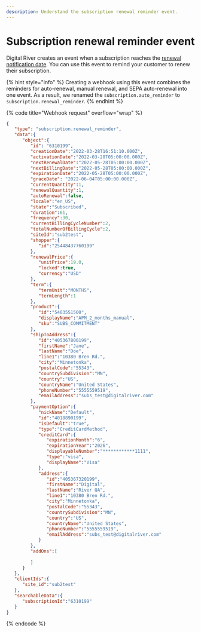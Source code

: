 ```yaml
---
description: Understand the subscription renewal reminder event.
---
```


# Subscription renewal reminder event

Digital River creates an event when a subscription reaches the [renewal notification date](../../../general-resources/common-shoppers-and-admin-apis-reference/subscriptions/subscription-lifecycle.md). You can use this event to remind your customer to renew their subscription.

{% hint style="info" %}
Creating a webhook using this event combines the reminders for auto-renewal, manual renewal, and SEPA auto-renewal into one event. As a result, we renamed the `subscription.auto_reminder` to `subscription.renewal_reminder`.
{% endhint %}

{% code title="Webhook request" overflow="wrap" %}
```json
{
   "type": "subscription.renewal_reminder",
   "data":{
      "object":{
         "id": "6310199",
         "creationDate":"2022-03-28T16:51:10.000Z",
         "activationDate":"2022-03-28T05:00:00.000Z",
         "nextRenewalDate":"2022-05-28T05:00:00.000Z",
         "nextBillingDate":"2022-05-28T05:00:00.000Z",
         "expirationDate":"2022-05-28T05:00:00.000Z",
         "graceDate": "2022-06-04T05:00:00.000Z",
         "currentQuantity":1,
         "renewalQuantity":1,
         "autoRenewal":false,
         "locale":"en_US",
         "state":"Subscribed",
         "duration":61,
         "frequency":30,
         "currentBillingCycleNumber":2,
         "totalNumberOfBillingCycle":2,
         "siteId":"sub2test",
         "shopper":{
            "id":"25448437760199"
         },
         "renewalPrice":{
            "unitPrice":19.0,
            "locked":true,
            "currency":"USD"
         },
         "term":{
            "termUnit":"MONTHS",
            "termLength":1
         },
         "product":{
            "id":"5403551500",
            "displayName":"APM_2_months_manual",
            "sku":"SUBS_COMMITMENT"
         },
         "shipToAddress":{
            "id":"405367800199",
            "firstName":"Jane",
            "lastName":"Doe",
            "line1":"10380 Bren Rd.",
            "city":"Minnetonka",
            "postalCode":"55343",
            "countrySubdivision":"MN",
            "country":"US",
            "countryName":"United States",
            "phoneNumber":"5555559519",
            "emailAddress":"subs_test@digitalriver.com"
         },
         "paymentOption":{
            "nickName":"Default",
            "id":"4018890199",
            "isDefault":"true",
            "type":"CreditCardMethod",
            "creditCard":{
               "expirationMonth":"6",
               "expirationYear":"2026",
               "displayableNumber":"************1111",
               "type":"visa",
               "displayName":"Visa"
            },
            "address":{
               "id":"405367320199",
               "firstName":"Digital",
               "lastName":"River QA",
               "line1":"10380 Bren Rd.",
               "city":"Minnetonka",
               "postalCode":"55343",
               "countrySubdivision":"MN",
               "country":"US",
               "countryName":"United States",
               "phoneNumber":"5555559519",
               "emailAddress":"subs_test@digitalriver.com"
            }
         },
         "addOns":[
             
         ]
      }
   },
   "clientIds":{
      "site_id":"sub2test"
   },
   "searchableData":{
      "subscriptionId":"6310199"
   }
}
```
{% endcode %}
